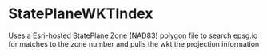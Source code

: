 # StatePlaneWKTIndex
Uses a Esri-hosted StatePlane Zone (NAD83) polygon file to search epsg.io for matches to the zone number and pulls the wkt the projection information
